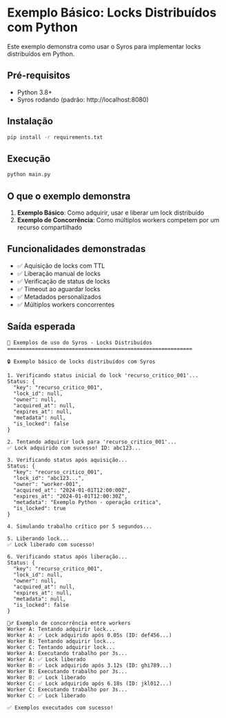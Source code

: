 # Exemplo Básico: Locks Distribuídos com Python

Este exemplo demonstra como usar o Syros para implementar locks distribuídos em Python.

## Pré-requisitos

- Python 3.8+
- Syros rodando (padrão: http://localhost:8080)

## Instalação

```bash
pip install -r requirements.txt
```

## Execução

```bash
python main.py
```

## O que o exemplo demonstra

1. **Exemplo Básico**: Como adquirir, usar e liberar um lock distribuído
2. **Exemplo de Concorrência**: Como múltiplos workers competem por um recurso compartilhado

## Funcionalidades demonstradas

- ✅ Aquisição de locks com TTL
- ✅ Liberação manual de locks
- ✅ Verificação de status de locks
- ✅ Timeout ao aguardar locks
- ✅ Metadados personalizados
- ✅ Múltiplos workers concorrentes

## Saída esperada

```
🚀 Exemplos de uso do Syros - Locks Distribuídos
============================================================

🔒 Exemplo básico de locks distribuídos com Syros

1. Verificando status inicial do lock 'recurso_critico_001'...
Status: {
  "key": "recurso_critico_001",
  "lock_id": null,
  "owner": null,
  "acquired_at": null,
  "expires_at": null,
  "metadata": null,
  "is_locked": false
}

2. Tentando adquirir lock para 'recurso_critico_001'...
✅ Lock adquirido com sucesso! ID: abc123...

3. Verificando status após aquisição...
Status: {
  "key": "recurso_critico_001",
  "lock_id": "abc123...",
  "owner": "worker-001",
  "acquired_at": "2024-01-01T12:00:00Z",
  "expires_at": "2024-01-01T12:00:30Z",
  "metadata": "Exemplo Python - operação crítica",
  "is_locked": true
}

4. Simulando trabalho crítico por 5 segundos...

5. Liberando lock...
✅ Lock liberado com sucesso!

6. Verificando status após liberação...
Status: {
  "key": "recurso_critico_001",
  "lock_id": null,
  "owner": null,
  "acquired_at": null,
  "expires_at": null,
  "metadata": null,
  "is_locked": false
}

🏃‍♂️ Exemplo de concorrência entre workers
Worker A: Tentando adquirir lock...
Worker A: ✅ Lock adquirido após 0.05s (ID: def456...)
Worker B: Tentando adquirir lock...
Worker C: Tentando adquirir lock...
Worker A: Executando trabalho por 3s...
Worker A: ✅ Lock liberado
Worker B: ✅ Lock adquirido após 3.12s (ID: ghi789...)
Worker B: Executando trabalho por 3s...
Worker B: ✅ Lock liberado
Worker C: ✅ Lock adquirido após 6.18s (ID: jkl012...)
Worker C: Executando trabalho por 3s...
Worker C: ✅ Lock liberado

✅ Exemplos executados com sucesso!
```
